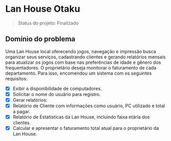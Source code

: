 <h1>Lan House Otaku</h1>

> Status do projeto: Finalizado

## Domínio do problema
Uma Lan House local oferecendo jogos, navegação e impressão busca organizar seus serviços, cadastrando clientes e gerando relatórios mensais para atualizar os jogos com base nas preferências de idade e gênero dos frequentadores. O proprietário deseja monitorar o faturamento de cada departamento. Para isso, encomendou um sistema com os seguintes requisitos:

- [x] Exibir a disponibilidade de computadores.
- [x] Solicitar o nome do usuário para registro.
- [x] Gerar relatórios:
- [x] Relatório de Cliente com informações como usuário, PC utilizado e total a pagar.
- [x] Relatório de Estatísticas da Lan House, incluindo faixa etária dos clientes.
- [x] Calcular e apresentar o faturamento total atual para o proprietário da Lan House.
